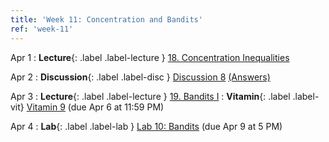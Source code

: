 ```yaml
---
title: 'Week 11: Concentration and Bandits'
ref: 'week-11'
---
```


Apr 1
: **Lecture**{: .label .label-lecture } [18. Concentration Inequalities](lecture/lec18)

Apr 2
: **Discussion**{: .label .label-disc } [Discussion 8](https://drive.google.com/file/d/1K2Ct8p2PrrLWqGiF-6WadifHmYEHGDuB/view?usp=drive_link) [(Answers)](https://drive.google.com/file/d/1rPEnp16Jh_LYQTs3V_iPbtHkOCH47FjA/view?usp=sharing)

Apr 3
: **Lecture**{: .label .label-lecture } [19. Bandits I](lecture/lec19)
: **Vitamin**{: .label .label-vit} [Vitamin 9](https://www.gradescope.com/courses/959999/assignments/6033103) (due Apr 6 at 11:59 PM)


Apr 4
: **Lab**{: .label .label-lab } [Lab 10: Bandits](https://data102.datahub.berkeley.edu/hub/user-redirect/git-pull?repo=https%3A%2F%2Fgithub.com%2Fds-102%2Fsp25-materials&urlpath=lab%2Ftree%2Fsp25-materials%2Flab%2Flab10%2Flab10.ipynb&branch=main) (due Apr 9 at 5 PM)
